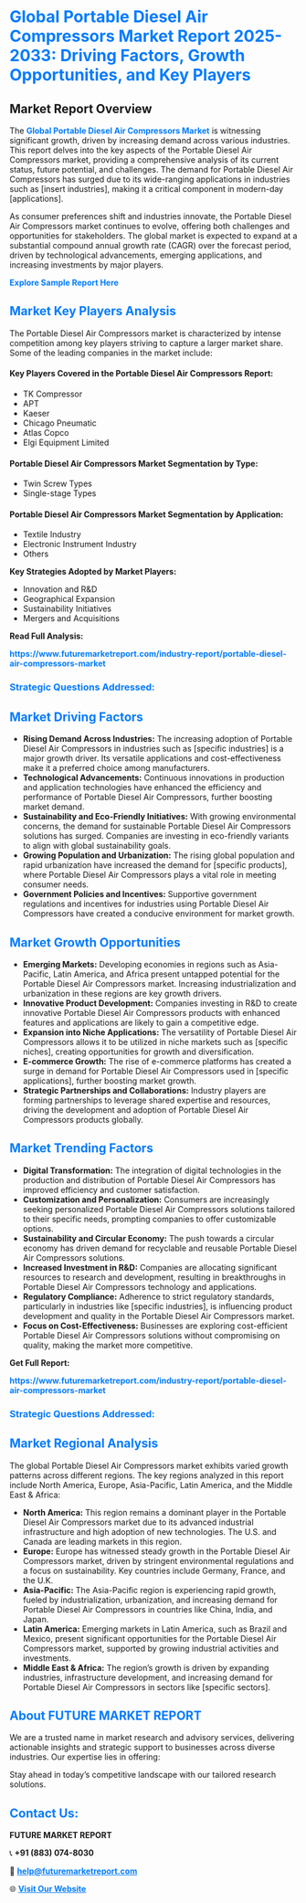 <h1 style="color: #007BFF;">Global Portable Diesel Air Compressors Market Report 2025-2033: Driving Factors, Growth Opportunities, and Key Players</h1>

<section id="overview">
<h2>Market Report Overview</h2>
<p>The <a href="https://www.futuremarketreport.com/industry-report/portable-diesel-air-compressors-market" style="color: #007BFF; text-decoration: none;"><strong>Global Portable Diesel Air Compressors Market</strong></a> is witnessing significant growth, driven by increasing demand across various industries. This report delves into the key aspects of the Portable Diesel Air Compressors market, providing a comprehensive analysis of its current status, future potential, and challenges. The demand for Portable Diesel Air Compressors has surged due to its wide-ranging applications in industries such as [insert industries], making it a critical component in modern-day [applications].</p>
<p>As consumer preferences shift and industries innovate, the Portable Diesel Air Compressors market continues to evolve, offering both challenges and opportunities for stakeholders. The global market is expected to expand at a substantial compound annual growth rate (CAGR) over the forecast period, driven by technological advancements, emerging applications, and increasing investments by major players.</p>
</section>

<section id="overview">
<p><a href="https://www.futuremarketreport.com/request-sample/reportId=29048" style="color: #007BFF; text-decoration: none;"><strong>Explore Sample Report Here</strong></a></p>
</section>

<section id="key-players">
<h2 style="color: #007BFF;">Market Key Players Analysis</h2>
<p>The Portable Diesel Air Compressors market is characterized by intense competition among key players striving to capture a larger market share. Some of the leading companies in the market include:</p>
<h4>Key Players Covered in the Portable Diesel Air Compressors Report:</h4>
<ul><li>TK Compressor</li><li>APT</li><li>Kaeser</li><li>Chicago Pneumatic</li><li>Atlas Copco</li><li>Elgi Equipment Limited</li></ul>
<h4>Portable Diesel Air Compressors Market Segmentation by Type:</h4>
<ul><li>Twin Screw Types</li><li>Single-stage Types</li></ul>

<h4>Portable Diesel Air Compressors Market Segmentation by Application:</h4>
<ul><li>Textile Industry</li><li>Electronic Instrument Industry</li><li>Others</li></ul>
<p><strong>Key Strategies Adopted by Market Players:</strong></p>
<ul>
<li>Innovation and R&D</li>
<li>Geographical Expansion</li>
<li>Sustainability Initiatives</li>
<li>Mergers and Acquisitions</li>
</ul>
</section>

<section>
<p><strong>Read Full Analysis: </strong></p><a href="https://www.futuremarketreport.com/industry-report/portable-diesel-air-compressors-market" style="color: #007BFF; text-decoration: none;"><strong>https://www.futuremarketreport.com/industry-report/portable-diesel-air-compressors-market</strong></a>
<h3 style="color: #007BFF;">Strategic Questions Addressed:</h3>
</section>

<section id="driving-factors">
<h2 style="color: #007BFF;">Market Driving Factors</h2>
<ul>
<li><strong>Rising Demand Across Industries:</strong> The increasing adoption of Portable Diesel Air Compressors in industries such as [specific industries] is a major growth driver. Its versatile applications and cost-effectiveness make it a preferred choice among manufacturers.</li>
<li><strong>Technological Advancements:</strong> Continuous innovations in production and application technologies have enhanced the efficiency and performance of Portable Diesel Air Compressors, further boosting market demand.</li>
<li><strong>Sustainability and Eco-Friendly Initiatives:</strong> With growing environmental concerns, the demand for sustainable Portable Diesel Air Compressors solutions has surged. Companies are investing in eco-friendly variants to align with global sustainability goals.</li>
<li><strong>Growing Population and Urbanization:</strong> The rising global population and rapid urbanization have increased the demand for [specific products], where Portable Diesel Air Compressors plays a vital role in meeting consumer needs.</li>
<li><strong>Government Policies and Incentives:</strong> Supportive government regulations and incentives for industries using Portable Diesel Air Compressors have created a conducive environment for market growth.</li>
</ul>
</section>

<section id="growth-opportunities">
<h2 style="color: #007BFF;">Market Growth Opportunities</h2>
<ul>
<li><strong>Emerging Markets:</strong> Developing economies in regions such as Asia-Pacific, Latin America, and Africa present untapped potential for the Portable Diesel Air Compressors market. Increasing industrialization and urbanization in these regions are key growth drivers.</li>
<li><strong>Innovative Product Development:</strong> Companies investing in R&D to create innovative Portable Diesel Air Compressors products with enhanced features and applications are likely to gain a competitive edge.</li>
<li><strong>Expansion into Niche Applications:</strong> The versatility of Portable Diesel Air Compressors allows it to be utilized in niche markets such as [specific niches], creating opportunities for growth and diversification.</li>
<li><strong>E-commerce Growth:</strong> The rise of e-commerce platforms has created a surge in demand for Portable Diesel Air Compressors used in [specific applications], further boosting market growth.</li>
<li><strong>Strategic Partnerships and Collaborations:</strong> Industry players are forming partnerships to leverage shared expertise and resources, driving the development and adoption of Portable Diesel Air Compressors products globally.</li>
</ul>
</section>

<section id="trending-factors">
<h2 style="color: #007BFF;">Market Trending Factors</h2>
<ul>
<li><strong>Digital Transformation:</strong> The integration of digital technologies in the production and distribution of Portable Diesel Air Compressors has improved efficiency and customer satisfaction.</li>
<li><strong>Customization and Personalization:</strong> Consumers are increasingly seeking personalized Portable Diesel Air Compressors solutions tailored to their specific needs, prompting companies to offer customizable options.</li>
<li><strong>Sustainability and Circular Economy:</strong> The push towards a circular economy has driven demand for recyclable and reusable Portable Diesel Air Compressors solutions.</li>
<li><strong>Increased Investment in R&D:</strong> Companies are allocating significant resources to research and development, resulting in breakthroughs in Portable Diesel Air Compressors technology and applications.</li>
<li><strong>Regulatory Compliance:</strong> Adherence to strict regulatory standards, particularly in industries like [specific industries], is influencing product development and quality in the Portable Diesel Air Compressors market.</li>
<li><strong>Focus on Cost-Effectiveness:</strong> Businesses are exploring cost-efficient Portable Diesel Air Compressors solutions without compromising on quality, making the market more competitive.</li>
</ul>
</section>

<section>
<p><strong>Get Full Report: </strong></p><a href="https://www.futuremarketreport.com/industry-report/portable-diesel-air-compressors-market" style="color: #007BFF; text-decoration: none;"><strong>https://www.futuremarketreport.com/industry-report/portable-diesel-air-compressors-market</strong></a>
<h3 style="color: #007BFF;">Strategic Questions Addressed:</h3>
</section>


<section id="regional-analysis">
<h2 style="color: #007BFF;">Market Regional Analysis</h2>
<p>The global Portable Diesel Air Compressors market exhibits varied growth patterns across different regions. The key regions analyzed in this report include North America, Europe, Asia-Pacific, Latin America, and the Middle East & Africa:</p>
<ul>
<li><strong>North America:</strong> This region remains a dominant player in the Portable Diesel Air Compressors market due to its advanced industrial infrastructure and high adoption of new technologies. The U.S. and Canada are leading markets in this region.</li>
<li><strong>Europe:</strong> Europe has witnessed steady growth in the Portable Diesel Air Compressors market, driven by stringent environmental regulations and a focus on sustainability. Key countries include Germany, France, and the U.K.</li>
<li><strong>Asia-Pacific:</strong> The Asia-Pacific region is experiencing rapid growth, fueled by industrialization, urbanization, and increasing demand for Portable Diesel Air Compressors in countries like China, India, and Japan.</li>
<li><strong>Latin America:</strong> Emerging markets in Latin America, such as Brazil and Mexico, present significant opportunities for the Portable Diesel Air Compressors market, supported by growing industrial activities and investments.</li>
<li><strong>Middle East & Africa:</strong> The region’s growth is driven by expanding industries, infrastructure development, and increasing demand for Portable Diesel Air Compressors in sectors like [specific sectors].</li>
</ul>
</section>

<footer>
<h2 style="color: #007BFF;">About FUTURE MARKET REPORT</h2>
<p>We are a trusted name in market research and advisory services, delivering actionable insights and strategic support to businesses across diverse industries. Our expertise lies in offering:</p>

<p>Stay ahead in today’s competitive landscape with our tailored research solutions.</p>

<h2 style="color: #007BFF;">Contact Us:</h2>
<p><strong>FUTURE MARKET REPORT</strong></p>
<p>📞 <strong>+91 (883) 074-8030</strong></p>
<p>📧 <strong><a href="mailto:help@futuremarketreport.com" style="color: #007BFF;">help@futuremarketreport.com</a></strong></p>
<p>🌐 <strong><a href="https://www.futuremarketreport.com/" style="color: #007BFF;">Visit Our Website</a></strong></p>
</footer>
